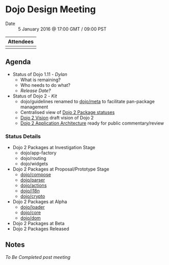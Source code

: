 # Dojo Design Meeting

<dl>
    <dt>Date</dt>
    <dd>5 January 2016 @ 17:00 GMT / 09:00 PST</dd>
</dl>

|Attendees|
|---------|
||

## Agenda

* Status of Dojo 1.11 - *Dylan*
  * What is remaining?
  * Who needs to do what?
  * *Release Date?*
* Status of Dojo 2 - *Kit*
  * dojo/guidelines renamed to [dojo/meta](https://github.com/dojo/meta) to facilitate pan-package management
  * Centralised view of [Dojo 2 Package statuses](https://github.com/dojo/meta/blob/master/README.md#status)
  * [Dojo 2 Vision](../documents/Dojo-2-Vision.md) draft vision of Dojo 2
  * [Dojo 2 Application Architecture](https://docs.google.com/document/d/1Kgc99f8yTtZGopKr6OWGMjsJTV5hHNlr0ztWQS_cRnA/edit#) ready for public commentary/review

### Status Details

* Dojo 2 Packages at Investigation Stage
  * dojo/app-factory
  * dojo/routing
  * dojo/widgets
* Dojo 2 Packages at Proposal/Prototype Stage
  * [dojo/compose](https://github.com/dojo/compose)
  * [dojo/parser](https://github.com/dojo/parser)
  * [dojo/actions](https://github.com/dojo/actions)
  * [dojo/i18n](https://github.com/dojo/i18n)
  * [dojo/crypto](https://github.com/dojo/crypto)
* Dojo 2 Packages at Alpha
  * [dojo/loader](https://github.com/dojo/loader)
  * [dojo/core](https://github.com/dojo/core)
  * [dojo/dom](https://github.com/dojo/dom)
* Dojo 2 Packages at Beta
* Dojo 2 Packages Released

## Notes

*To Be Completed post meeting*
